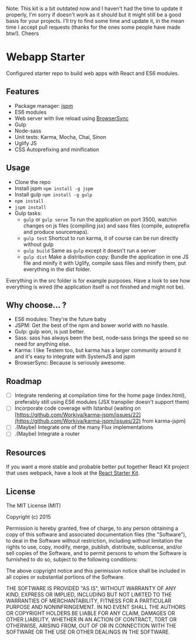 Note: This kit is a bit outdated now and I haven't had the time to update it properly, I'm sorry if doesn't work as it should but it might still be a good basis for your projects. I'll try to find some time and update it, in the mean time I accept pull requests (thanks for the ones some people have made btw!). Cheers

Webapp Starter
==============

Configured starter repo to build web apps with React and ES6 modules.

## Features

- Package manager: [jspm](http://jspm.io)
- ES6 modules
- Web server with live reload using [BrowserSync](http://browsersync.io)
- Gulp
- Node-sass
- Unit tests: Karma, Mocha, Chai, Sinon
- Uglify JS
- CSS Autoprefixing and minification

## Usage

- Clone the repo
- Install jspm `npm install -g jspm`
- Install gulp `npm install -g gulp`
- `npm install`
- `jspm install`
- Gulp tasks:
    - `gulp` or `gulp serve` To run the application on port 3500, watchin changes on js files (compiling jsx) and sass files (compile, autoprefix and produce sourcemaps).
    - `gulp test` Shortcut to run karma, it of course can be run directly without gulp
    - `gulp build` Same as `gulp` except it doesn't run a server
    - `gulp dist` Make a distribution copy: Bundle the application in one JS file and minify it with Uglify, compile sass files and minify them, put everything in the dist folder.

Everything in the src folder is for example purposes. Have a look to see how everything is wired (the application itself is not finished and might not be).

## Why choose… ?

- ES6 modules: They're the future baby
- JSPM: Get the best of the npm and bower world with no hassle.
- Gulp: gulp won, is just better.
- Sass: sass has always been the best, node-sass brings the speed so no need for anything else.
- Karma: I like Testem too, but karma has a larger community around it and it's easy to integrate with SystemJS and jspm
- BrowserSync: Because is seriously awesome.

## Roadmap

- [ ] Integrate rendering at compilation time for the home page (index.html), preferably still using ES6 modules (JSX transpiler doesn't support them)
- [ ] Incorporate code coverage with Istanbul (waiting on [https://github.com/Workiva/karma-jspm/issues/22](https://github.com/Workiva/karma-jspm/issues/22) from karma-jspm)
- [ ] .(Maybe) Integrate one of the many Flux implementations
- [ ] .(Maybe) Integrate a router

## Resources

If you want a more stable and probable better put together React Kit project that uses webpack, have a look at the [React Starter Kit](https://github.com/kriasoft/react-starter-kit).


## License

The MIT License (MIT)

Copyright (c) 2015

Permission is hereby granted, free of charge, to any person obtaining a copy
of this software and associated documentation files (the "Software"), to deal
in the Software without restriction, including without limitation the rights
to use, copy, modify, merge, publish, distribute, sublicense, and/or sell
copies of the Software, and to permit persons to whom the Software is
furnished to do so, subject to the following conditions:

The above copyright notice and this permission notice shall be included in
all copies or substantial portions of the Software.

THE SOFTWARE IS PROVIDED "AS IS", WITHOUT WARRANTY OF ANY KIND, EXPRESS OR
IMPLIED, INCLUDING BUT NOT LIMITED TO THE WARRANTIES OF MERCHANTABILITY,
FITNESS FOR A PARTICULAR PURPOSE AND NONINFRINGEMENT. IN NO EVENT SHALL THE
AUTHORS OR COPYRIGHT HOLDERS BE LIABLE FOR ANY CLAIM, DAMAGES OR OTHER
LIABILITY, WHETHER IN AN ACTION OF CONTRACT, TORT OR OTHERWISE, ARISING FROM,
OUT OF OR IN CONNECTION WITH THE SOFTWARE OR THE USE OR OTHER DEALINGS IN
THE SOFTWARE.
